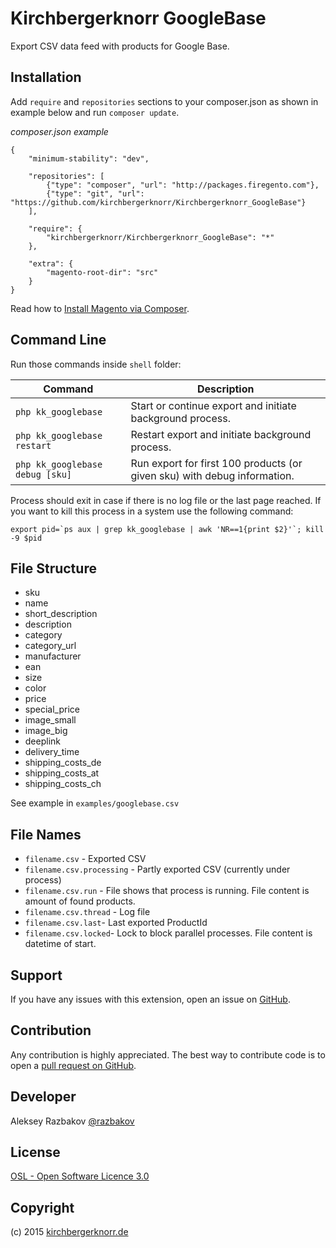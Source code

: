 # Kirchbergerknorr GoogleBase

Export CSV data feed with products for Google Base.

## Installation

Add `require` and `repositories` sections to your composer.json as shown in example below and run `composer update`.

*composer.json example*

```
{
    "minimum-stability": "dev",
        
    "repositories": [
        {"type": "composer", "url": "http://packages.firegento.com"},
        {"type": "git", "url": "https://github.com/kirchbergerknorr/Kirchbergerknorr_GoogleBase"}
    ],
    
    "require": {
        "kirchbergerknorr/Kirchbergerknorr_GoogleBase": "*"
    },
    
    "extra": {
        "magento-root-dir": "src"
    }
}
```

Read how to [Install Magento via Composer](https://medium.com/magento-development/magento-and-composer-44af0883abd9).

## Command Line

Run those commands inside `shell` folder:

| Command                         | Description                                                              |
| ------------------------------- | ------------------------------------------------------------------------ |
| `php kk_googlebase`             | Start or continue export and initiate background process.                |
| `php kk_googlebase restart`     | Restart export and initiate background process.                          |
| `php kk_googlebase debug [sku]` | Run export for first 100 products (or given sku) with debug information. |

Process should exit in case if there is no log file or the last page reached. 
If you want to kill this process in a system use the following command:
 
    export pid=`ps aux | grep kk_googlebase | awk 'NR==1{print $2}'`; kill -9 $pid

## File Structure

* sku
* name
* short_description
* description
* category
* category_url
* manufacturer
* ean
* size
* color
* price
* special_price
* image_small
* image_big
* deeplink
* delivery_time
* shipping_costs_de
* shipping_costs_at
* shipping_costs_ch

See example in `examples/googlebase.csv`

## File Names

 * `filename.csv` - Exported CSV
 * `filename.csv.processing` - Partly exported CSV (currently under process)
 * `filename.csv.run` - File shows that process is running. File content is amount of found products.
 * `filename.csv.thread` - Log file
 * `filename.csv.last`- Last exported ProductId
 * `filename.csv.locked`- Lock to block parallel processes. File content is datetime of start.

## Support

If you have any issues with this extension, 
open an issue on [GitHub](https://github.com/kirchbergerknorr/Kirchbergerknorr_GoogleBase/issues/new).


## Contribution

Any contribution is highly appreciated. The best way to contribute code is 
to open a [pull request on GitHub](https://help.github.com/articles/using-pull-requests).

## Developer

Aleksey Razbakov
[@razbakov](https://twitter.com/razbakov)

License
-------
[OSL - Open Software Licence 3.0](http://opensource.org/licenses/osl-3.0.php)

Copyright
---------
(c) 2015 [kirchbergerknorr.de](https://kirchbergerknorr.de)
